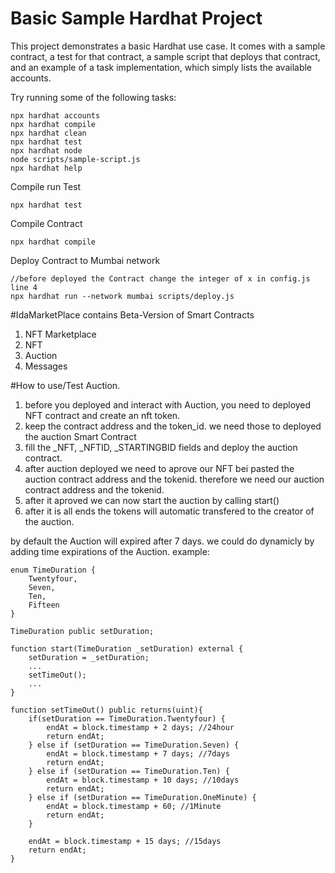 # Basic Sample Hardhat Project

This project demonstrates a basic Hardhat use case. It comes with a sample contract, a test for that contract, a sample script that deploys that contract, and an example of a task implementation, which simply lists the available accounts.

Try running some of the following tasks:

```shell
npx hardhat accounts
npx hardhat compile
npx hardhat clean
npx hardhat test
npx hardhat node
node scripts/sample-script.js
npx hardhat help
```

Compile run Test
```shell
npx hardhat test
```

Compile Contract
```shell
npx hardhat compile
```

Deploy Contract to Mumbai network
```shell
//before deployed the Contract change the integer of x in config.js line 4
npx hardhat run --network mumbai scripts/deploy.js
```

#IdaMarketPlace contains Beta-Version of Smart Contracts
1. NFT Marketplace
2. NFT
3. Auction
4. Messages

#How to use/Test Auction.
1. before you deployed and interact with Auction, you need to deployed NFT contract and create an nft token.
2. keep the contract address and the token_id. we need those to deployed the auction Smart Contract
3. fill the _NFT, _NFTID, _STARTINGBID fields and deploy the auction contract.
4. after auction deployed we need to aprove our NFT bei pasted the auction contract address and the tokenid. therefore we need our auction contract address and the tokenid.
5. after it aproved we can now start the auction by calling start()
6. after it is all ends the tokens will automatic transfered to the creator of the auction.

by default the Auction will expired after 7 days.
we could do dynamicly by adding time expirations of the Auction.
example:
```shell
enum TimeDuration {
    Twentyfour,
    Seven,
    Ten,
    Fifteen
}

TimeDuration public setDuration;

function start(TimeDuration _setDuration) external {
    setDuration = _setDuration;
    ...
    setTimeOut();
    ...
}

function setTimeOut() public returns(uint){
    if(setDuration == TimeDuration.Twentyfour) {
        endAt = block.timestamp + 2 days; //24hour
        return endAt;
    } else if (setDuration == TimeDuration.Seven) {
        endAt = block.timestamp + 7 days; //7days
        return endAt;
    } else if (setDuration == TimeDuration.Ten) {
        endAt = block.timestamp + 10 days; //10days
        return endAt;
    } else if (setDuration == TimeDuration.OneMinute) {
        endAt = block.timestamp + 60; //1Minute
        return endAt;
    }

    endAt = block.timestamp + 15 days; //15days
    return endAt;
}

```